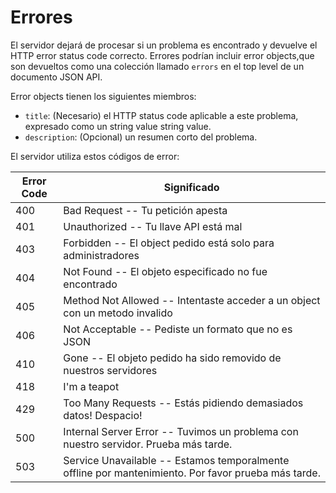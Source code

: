 # Errores
 
El servidor dejará de procesar si un problema es encontrado y devuelve el HTTP error status code correcto.
Errores podrían incluir error objects,que son devueltos como una colección llamado `errors` en el top level de un documento JSON API.
 
Error objects tienen los siguientes miembros:
 
* `title`: (Necesario) el HTTP status code aplicable a este problema, expresado como un string value
  string value.
* `description`: (Opcional) un resumen corto del problema.
 
El servidor utiliza estos códigos de error:

Error Code | Significado
---------- | -------
400 | Bad Request -- Tu petición apesta
401 | Unauthorized -- Tu llave API está mal
403 | Forbidden -- El object pedido está solo para administradores
404 | Not Found -- El objeto especificado no fue encontrado
405 | Method Not Allowed -- Intentaste acceder a un object con un metodo invalido
406 | Not Acceptable -- Pediste un formato que no es JSON
410 | Gone -- El objeto pedido ha sido removido de nuestros servidores
418 | I'm a teapot
429 | Too Many Requests -- Estás pidiendo demasiados datos! Despacio!
500 | Internal Server Error -- Tuvimos un problema con nuestro servidor. Prueba más tarde.
503 | Service Unavailable -- Estamos temporalmente offline por mantenimiento. Por favor prueba más tarde.
